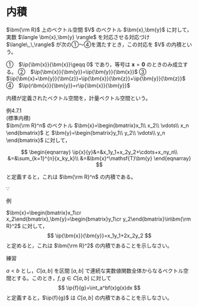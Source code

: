 # 内積

<div class="def">
<p class="def-text">
$\bm{\rm R}$ 上のベクトル空間 $V$ のベクトル $\bm{x},\bm{y}$ に対して，実数 $\langle \bm{x},\bm{y} \rangle$ を対応させる対応づけ $\langle\,,\,\rangle$ が次の①～④を満たすとき，この対応を $V$ の内積という。

①　$\ip{\bm{x}}{\bm{x}}\geqq 0$ であり，等号は $\bm{x}=\bm{0}$ のときのみ成立する。
②　$\ip{\bm{x}}{\bm{y}}=\ip{\bm{y}}{\bm{x}}$
③　$\ip{\bm{x}+\bm{y}}{\bm{z}}=\ip{\bm{x}}{\bm{z}}+\ip{\bm{y}}{\bm{z}}$
④　$\ip{r\bm{x}}{\bm{y}}=r\ip{\bm{x}}{\bm{y}}$

内積が定義されたベクトル空間を，計量ベクトル空間という。
</p>
</div>

<div class="eg-label">例4.7.1</div>
<div class="eg-text">
<div class="eg-title">(標準内積)</div>
$\bm{\rm R}^n$ のベクトル $\bm{x}=\begin{bmatrix}x_1\\ x_2\\ \vdots\\ x_n \end{bmatrix}$ と $\bm{y}=\begin{bmatrix}y_1\\ y_2\\ \vdots\\ y_n \end{bmatrix}$ に対して，

$$
\begin{eqnarray}
    \ip{x}{y}&=&x_1y_1+x_2y_2+\cdots+x_ny_n\\
    &=&\sum_{k=1}^{n}{x_ky_k}\\
    &=&\bm{x}^\mathsf{T}\bm{y}
\end{eqnarray}
$$
</div>

と定義すると，これは $\bm{\rm R}^n$ の内積である。

$\because$

<div class="ex">
<span class="ex-circle1">例</span>
<p>

$\bm{x}=\begin{bmatrix}x_1\cr x_2\end{bmatrix},\bm{y}=\begin{bmatrix}y_1\cr y_2\end{bmatrix}\in\bm{\rm R}^2$ に対して，
$$
\ip{\bm{x}}{\bm{y}}=x_1y_1+2x_2y_2
$$
と定めると，これは $\bm{\rm R}^2$ の内積であることを示しなさい。
</p>
</div>

<div class="prob">
<span class="prob-label">練習</span>
<p>

$a<b$ とし，$C[a,b]$ を区間 $[a,b]$ で連続な実数値関数全体からなるベクトル空間とする。このとき，$f,g\in C[a,b]$ に対して
$$
\ip{f}{g}=\int_a^bf(x)g(x)dx
$$
と定義すると，$\ip{f}{g}$ は $C[a,b]$ の内積であることを示しなさい。
</p>
</div>